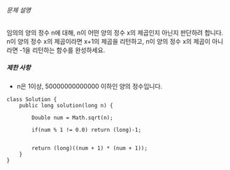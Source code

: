 ###### 문제 설명

임의의 양의 정수 n에 대해, n이 어떤 양의 정수 x의 제곱인지 아닌지 판단하려 합니다.  
n이 양의 정수 x의 제곱이라면 x+1의 제곱을 리턴하고, n이 양의 정수 x의 제곱이 아니라면 -1을 리턴하는 함수를 완성하세요.

##### 제한 사항

-   n은 1이상, 50000000000000 이하인 양의 정수입니다.


```
class Solution {
    public long solution(long n) {
        
        Double num = Math.sqrt(n);
        
        if(num % 1 != 0.0) return (long)-1;
        
        
        return (long)((num + 1) * (num + 1));
    }
}
```


